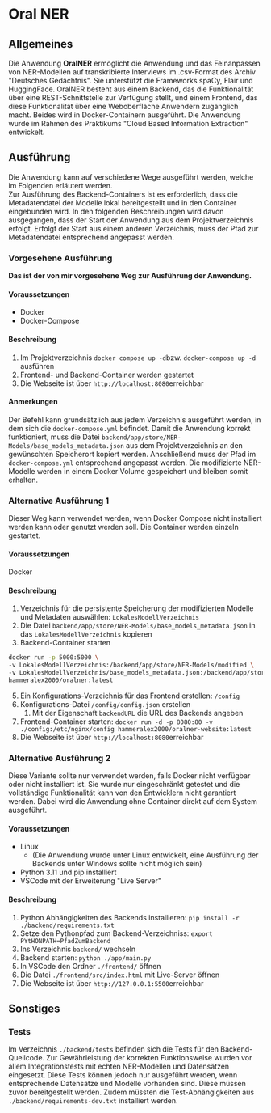 # Oral NER

## Allgemeines
Die Anwendung **OralNER** ermöglicht die Anwendung und das Feinanpassen von NER-Modellen auf transkribierte Interviews im .csv-Format des Archiv "Deutsches Gedächtnis".
Sie unterstützt die Frameworks spaCy, Flair und HuggingFace.
OralNER besteht aus einem Backend, das die Funktionalität über eine REST-Schnittstelle zur Verfügung stellt, und einem Frontend, das diese Funktionalität über eine Weboberfläche Anwendern zugänglich macht.
Beides wird in Docker-Containern ausgeführt.
Die Anwendung wurde im Rahmen des Praktikums "Cloud Based Information Extraction" entwickelt.

## Ausführung
Die Anwendung kann auf verschiedene Wege ausgeführt werden, welche im Folgenden erläutert werden.  
Zur Ausführung des Backend-Containers ist es erforderlich, dass die Metadatendatei der Modelle lokal bereitgestellt und in den Container eingebunden wird. In den folgenden Beschreibungen wird davon ausgegangen, dass der Start der Anwendung aus dem Projektverzeichnis erfolgt. Erfolgt der Start aus einem anderen Verzeichnis, muss der Pfad zur Metadatendatei entsprechend angepasst werden.
### Vorgesehene Ausführung
**Das ist der von mir vorgesehene Weg zur Ausführung der Anwendung.**
#### Voraussetzungen
+ Docker
+ Docker-Compose

#### Beschreibung
1. Im Projektverzeichnis `docker compose up -d`bzw. `docker-compose up -d` ausführen
2. Frontend- und Backend-Container werden gestartet
3. Die Webseite ist über `http://localhost:8080`erreichbar

#### Anmerkungen
Der Befehl kann grundsätzlich aus jedem Verzeichnis ausgeführt werden, in dem sich die `docker-compose.yml` befindet.
Damit die Anwendung korrekt funktioniert, muss die Datei `backend/app/store/NER-Models/base_models_metadata.json` aus dem Projektverzeichnis an den gewünschten Speicherort kopiert werden. Anschließend muss der Pfad im `docker-compose.yml` entsprechend angepasst werden. Die modifizierte NER-Modelle werden in einem Docker Volume gespeichert und bleiben somit erhalten.

### Alternative Ausführung 1
Dieser Weg kann verwendet werden, wenn Docker Compose nicht installiert werden kann oder genutzt werden soll. Die Container werden einzeln gestartet.
#### Voraussetzungen
Docker
#### Beschreibung
1. Verzeichnis für die persistente Speicherung der modifizierten Modelle und Metadaten auswählen: `LokalesModellVerzeichnis`
2. Die Datei `backend/app/store/NER-Models/base_models_metadata.json` in das `LokalesModellVerzeichnis` kopieren
3. Backend-Container starten
```bash
docker run -p 5000:5000 \
-v LokalesModellVerzeichnis:/backend/app/store/NER-Models/modified \
-v LokalesModellVerzeichnis/base_models_metadata.json:/backend/app/store/NER-Models/models_metadata.json \
hammeralex2000/oralner:latest
```
5. Ein Konfigurations-Verzeichnis für das Frontend erstellen: `/config`
6. Konfigurations-Datei `/config/config.json` erstellen
   1. Mit der Eigenschaft `backendURL` die URL des Backends angeben 
7. Frontend-Container starten:
`docker run -d -p 8080:80 -v ./config:/etc/nginx/config hammeralex2000/oralner-website:latest`
8. Die Webseite ist über `http://localhost:8080`erreichbar

### Alternative Ausführung 2
Diese Variante sollte nur verwendet werden, falls Docker nicht verfügbar oder nicht installiert ist. Sie wurde nur eingeschränkt getestet und die vollständige Funktionalität kann von den Entwicklern nicht garantiert werden. Dabei wird die Anwendung ohne Container direkt auf dem System ausgeführt.
#### Voraussetzungen
+  Linux
   +  (Die Anwendung wurde unter Linux entwickelt, eine Ausführung der Backends unter Windows sollte nicht möglich sein)
+  Python 3.11 und pip installiert
+  VSCode mit der Erweiterung "Live Server"

#### Beschreibung
1. Python Abhängigkeiten des Backends installieren: `pip install -r ./backend/requirements.txt`
2. Setze den Pythonpfad zum Backend-Verzeichniss: `export PYtHONPATH=PfadZumBackend`
3. Ins Verzeichnis `backend/` wechseln 
4. Backend starten: `python ./app/main.py`
5. In VSCode den Ordner `./frontend/` öffnen
6. Die Datei `./frontend/src/index.html` mit Live-Server öffnen
7. Die Webseite ist über `http://127.0.0.1:5500`erreichbar

## Sonstiges
### Tests
Im Verzeichnis  `./backend/tests` befinden sich die Tests für den Backend-Quellcode. Zur Gewährleistung der korrekten Funktionsweise wurden vor allem Integrationstests mit echten NER-Modellen und Datensätzen eingesetzt. Diese Tests können jedoch nur ausgeführt werden, wenn entsprechende Datensätze und Modelle vorhanden sind. Diese müssen zuvor bereitgestellt werden.
Zudem müssten die Test-Abhängigkeiten aus `./backend/requirements-dev.txt` installiert werden.